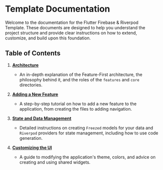 # Template Documentation

Welcome to the documentation for the Flutter Firebase & Riverpod Template. These documents are designed to help you understand the project structure and provide clear instructions on how to extend, customize, and build upon this foundation.

## Table of Contents

1.  **[Architecture](./ARCHITECTURE.md)**
    -   An in-depth explanation of the Feature-First architecture, the philosophy behind it, and the roles of the `features` and `core` directories.

2.  **[Adding a New Feature](./ADDING_A_FEATURE.md)**
    -   A step-by-step tutorial on how to add a new feature to the application, from creating the files to adding navigation.

3.  **[State and Data Management](./STATE_AND_DATA.md)**
    -   Detailed instructions on creating `Freezed` models for your data and `Riverpod` providers for state management, including how to use code generation.

4.  **[Customizing the UI](./CUSTOMIZING_THE_UI.md)**
    -   A guide to modifying the application's theme, colors, and advice on creating and using shared widgets.
